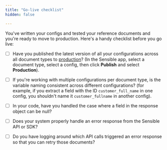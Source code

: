 ```yaml
---
title: "Go-live checklist"
hidden: false

---
```


You've written your configs and tested your reference documents and you're ready to move to production. Here's a handy checklist before you go live:

- [ ] Have you published the latest version of all your configurations across all document types to [production](https://docs.sensible.so/docs/test-before-integrating-configs)? (In the Sensible app, select a document type, select a config, then click **Publish** and select **Production**).
- [ ] If you're working with multiple configurations per document type, is the variable naming consistent across different configurations? (for example, if you extract a field with the ID `customer_full_name` in one config, you shouldn't name it `customer_fullname` in another config).
- [ ] In your code, have you handled the case where a field in the response object can be null?
- [ ] Does your system properly handle an error response from the Sensible API or SDK? 
- [ ] Do you have logging around which API calls triggered an error response so that you can retry those documents? 

